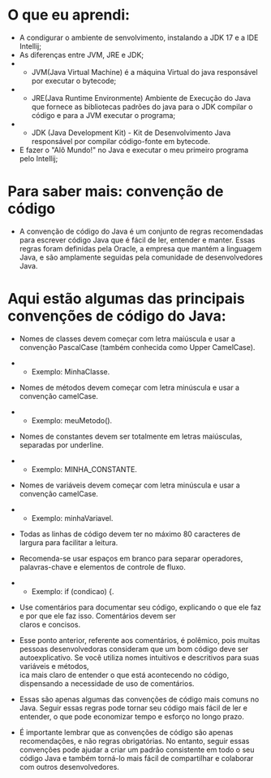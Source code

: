 # O que eu aprendi:
- A condigurar o ambiente de senvolvimento, instalando a JDK 17 e a IDE Intellij;
- As diferenças entre JVM, JRE e JDK;
- - JVM(Java Virtual Machine) é a máquina Virtual do java responsável por executar o bytecode;
- - JRE(Java Runtime Environmente) Ambiente de Execução do Java que fornece as bibliotecas padrões do java para o 
    JDK compilar o código e para a JVM executar o programa;
- - JDK (Java Development Kit) - Kit de Desenvolvimento Java responsável por compilar código-fonte em bytecode.
- E fazer o "Alô Mundo!" no Java e executar o meu primeiro programa pelo Intellij;

# Para saber mais: convenção de código
- A convenção de código do Java é um conjunto de regras recomendadas para escrever código Java que é fácil de ler, 
entender e manter. Essas regras foram definidas pela Oracle, a empresa que mantém a linguagem Java, e são amplamente 
seguidas pela comunidade de desenvolvedores Java.

# Aqui estão algumas das principais convenções de código do Java:

- Nomes de classes devem começar com letra maiúscula e usar a convenção PascalCase (também conhecida como Upper 
CamelCase).
- - Exemplo: MinhaClasse.

- Nomes de métodos devem começar com letra minúscula e usar a convenção camelCase.
- - Exemplo: meuMetodo().

- Nomes de constantes devem ser totalmente em letras maiúsculas, separadas por underline.
- - Exemplo: MINHA_CONSTANTE.

- Nomes de variáveis devem começar com letra minúscula e usar a convenção camelCase.
- - Exemplo: minhaVariavel.

- Todas as linhas de código devem ter no máximo 80 caracteres de largura para facilitar a leitura.
- Recomenda-se usar espaços em branco para separar operadores, palavras-chave e elementos de controle de fluxo.
- - Exemplo: if (condicao) {.

- Use comentários para documentar seu código, explicando o que ele faz e por que ele faz isso. Comentários devem ser  
claros e concisos.
- Esse ponto anterior, referente aos comentários, é polêmico, pois muitas pessoas desenvolvedoras consideram que um 
bom  código deve ser autoexplicativo. Se você utiliza nomes intuitivos e descritivos para suas variáveis e métodos,  
ica mais claro de entender o que está acontecendo no código, dispensando a necessidade de uso de comentários.

- Essas são apenas algumas das convenções de código mais comuns no Java. Seguir essas regras pode tornar seu código 
mais  fácil de ler e entender, o que pode economizar tempo e esforço no longo prazo.

- É importante lembrar que as convenções de código são apenas recomendações, e não regras obrigatórias. No entanto, 
seguir essas convenções pode ajudar a criar um padrão consistente em todo o seu código Java e também torná-lo mais fácil de compartilhar e colaborar com outros desenvolvedores.